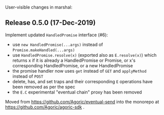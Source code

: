 User-visible changes in marshal:

## Release 0.5.0 (17-Dec-2019)

Implement updated `HandledPromise` interface (#6):
  * use `new HandledPromise(...args)` instead of `Promise.makeHandled(...args)`
  * use `HandledPromise.resolve(x)` (exported also as `E.resolve(x)`) which
    returns x if it is already a HandledPromise or Promise, or x's corresponding
    HandledPromise, or a new HandledPromise
  * the promise handler now uses `get` instead of `GET` and `applyMethod` instead of `POST`
  * delete, has, and set traps and their corresponding `E` operations have been removed as per the spec
  * the `E.C` experimental "eventual chain" proxy has been removed

Moved from https://github.com/Agoric/eventual-send into the monorepo at
https://github.com/Agoric/agoric-sdk .

